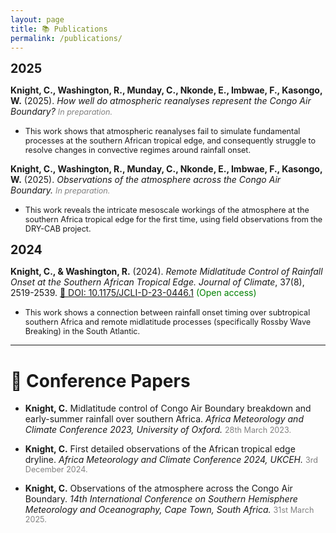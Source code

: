 ```yaml
---
layout: page
title: 📚 Publications
permalink: /publications/
---
```


<span style="font-size:1.4em;">**2025**</span>

**Knight, C., Washington, R., Munday, C., Nkonde, E., Imbwae, F., Kasongo, W.** (2025). *How well do atmospheric reanalyses represent the Congo Air Boundary?* <span style="font-size:0.9em; color:gray;"><em>In preparation.</em></span>

- <span style="font-size:0.9em;">This work shows that atmospheric reanalyses fail to simulate fundamental processes at the southern African tropical edge, and consequently struggle to resolve changes in convective regimes around rainfall onset.</span>

**Knight, C., Washington, R., Munday, C., Nkonde, E., Imbwae, F., Kasongo, W.** (2025). *Observations of the atmosphere across the Congo Air Boundary.* <span style="font-size:0.9em; color:gray;"><em>In preparation.</em></span>

- <span style="font-size:0.9em;">This work reveals the intricate mesoscale workings of the atmosphere at the southern Africa tropical edge for the first time, using field observations from the DRY-CAB project.</span>

<span style="font-size:1.4em;">**2024**</span>

**Knight, C., & Washington, R.** (2024). *Remote Midlatitude Control of Rainfall Onset at the Southern African Tropical Edge.* <em>Journal of Climate</em>, 37(8), 2519-2539. [🔗 DOI: 10.1175/JCLI-D-23-0446.1](https://doi.org/10.1175/JCLI-D-23-0446.1) <span style="font-size:1em; color:green;">(Open access)</span>

- <span style="font-size:0.9em;">This work shows a connection between rainfall onset timing over subtropical southern Africa and remote midlatitude processes (specifically Rossby Wave Breaking) in the South Atlantic.</span>


---

# 🎤 Conference Papers

- **Knight, C.** Midlatitude control of Congo Air Boundary breakdown and early-summer rainfall over southern Africa. *Africa Meteorology and Climate Conference 2023, University of Oxford.* <span style="font-size:0.9em; color:gray;">28th March 2023.</span>

- **Knight, C.** First detailed observations of the African tropical edge dryline. *Africa Meteorology and Climate Conference 2024, UKCEH.* <span style="font-size:0.9em; color:gray;">3rd December 2024.</span>

- **Knight, C.** Observations of the atmosphere across the Congo Air Boundary. *14th International Conference on Southern Hemisphere Meteorology and Oceanography, Cape Town, South Africa.* <span style="font-size:0.9em; color:gray;">31st March 2025.</span>
